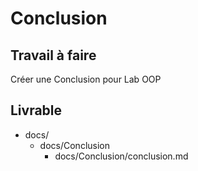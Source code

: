 # Conclusion

## Travail à faire

Créer une Conclusion pour Lab OOP

## Livrable

- docs/
  - docs/Conclusion
    - docs/Conclusion/conclusion.md

